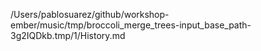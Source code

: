 /Users/pablosuarez/github/workshop-ember/music/tmp/broccoli_merge_trees-input_base_path-3g2IQDkb.tmp/1/History.md